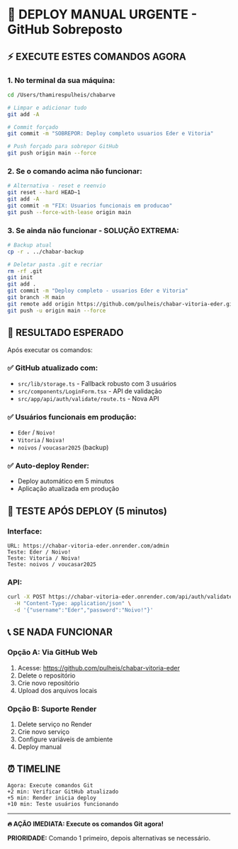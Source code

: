 # 🚨 DEPLOY MANUAL URGENTE - GitHub Sobreposto

## ⚡ **EXECUTE ESTES COMANDOS AGORA**

### 1. **No terminal da sua máquina:**

```bash
cd /Users/thamirespulheis/chabarve

# Limpar e adicionar tudo
git add -A

# Commit forçado
git commit -m "SOBREPOR: Deploy completo usuarios Eder e Vitoria"

# Push forçado para sobrepor GitHub
git push origin main --force
```

### 2. **Se o comando acima não funcionar:**

```bash
# Alternativa - reset e reenvio
git reset --hard HEAD~1
git add -A
git commit -m "FIX: Usuarios funcionais em producao"
git push --force-with-lease origin main
```

### 3. **Se ainda não funcionar - SOLUÇÃO EXTREMA:**

```bash
# Backup atual
cp -r . ../chabar-backup

# Deletar pasta .git e recriar
rm -rf .git
git init
git add .
git commit -m "Deploy completo - usuarios Eder e Vitoria"
git branch -M main
git remote add origin https://github.com/pulheis/chabar-vitoria-eder.git
git push -u origin main --force
```

## 🎯 **RESULTADO ESPERADO**

Após executar os comandos:

### ✅ **GitHub atualizado com:**
- `src/lib/storage.ts` - Fallback robusto com 3 usuários
- `src/components/LoginForm.tsx` - API de validação
- `src/app/api/auth/validate/route.ts` - Nova API

### ✅ **Usuários funcionais em produção:**
- `Eder` / `Noivo!`
- `Vitoria` / `Noiva!` 
- `noivos` / `voucasar2025` (backup)

### ✅ **Auto-deploy Render:**
- Deploy automático em 5 minutos
- Aplicação atualizada em produção

## 🧪 **TESTE APÓS DEPLOY (5 minutos)**

### **Interface:**
```
URL: https://chabar-vitoria-eder.onrender.com/admin
Teste: Eder / Noivo!
Teste: Vitoria / Noiva!
Teste: noivos / voucasar2025
```

### **API:**
```bash
curl -X POST https://chabar-vitoria-eder.onrender.com/api/auth/validate \
  -H "Content-Type: application/json" \
  -d '{"username":"Eder","password":"Noivo!"}'
```

## 📞 **SE NADA FUNCIONAR**

### **Opção A: Via GitHub Web**
1. Acesse: https://github.com/pulheis/chabar-vitoria-eder
2. Delete o repositório
3. Crie novo repositório
4. Upload dos arquivos locais

### **Opção B: Suporte Render**
1. Delete serviço no Render
2. Crie novo serviço
3. Configure variáveis de ambiente
4. Deploy manual

## ⏰ **TIMELINE**

```
Agora: Execute comandos Git
+2 min: Verificar GitHub atualizado
+5 min: Render inicia deploy
+10 min: Teste usuários funcionando
```

---

**🔥 AÇÃO IMEDIATA: Execute os comandos Git agora!**

**PRIORIDADE:** Comando 1 primeiro, depois alternativas se necessário.
